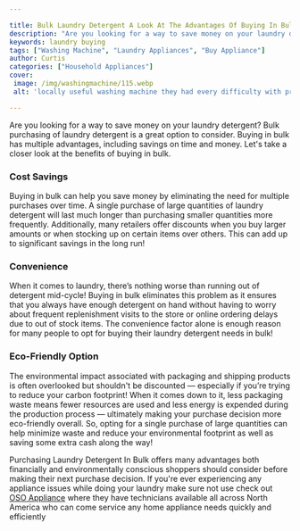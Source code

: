 ```yaml
---

title: Bulk Laundry Detergent A Look At The Advantages Of Buying In Bulk
description: "Are you looking for a way to save money on your laundry detergent? Bulk purchasing of laundry detergent is a great option to consi...learn about it in this post"
keywords: laundry buying
tags: ["Washing Machine", "Laundry Appliances", "Buy Appliance"]
author: Curtis
categories: ["Household Appliances"]
cover: 
 image: /img/washingmachine/115.webp
 alt: 'locally useful washing machine they had every difficulty with prior'

---
```


Are you looking for a way to save money on your laundry detergent? Bulk purchasing of laundry detergent is a great option to consider. Buying in bulk has multiple advantages, including savings on time and money. Let's take a closer look at the benefits of buying in bulk. 

### Cost Savings 
Buying in bulk can help you save money by eliminating the need for multiple purchases over time. A single purchase of large quantities of laundry detergent will last much longer than purchasing smaller quantities more frequently. Additionally, many retailers offer discounts when you buy larger amounts or when stocking up on certain items over others. This can add up to significant savings in the long run! 

### Convenience 
When it comes to laundry, there’s nothing worse than running out of detergent mid-cycle! Buying in bulk eliminates this problem as it ensures that you always have enough detergent on hand without having to worry about frequent replenishment visits to the store or online ordering delays due to out of stock items. The convenience factor alone is enough reason for many people to opt for buying their laundry detergent needs in bulk! 

### Eco-Friendly Option 
The environmental impact associated with packaging and shipping products is often overlooked but shouldn't be discounted — especially if you’re trying to reduce your carbon footprint! When it comes down to it, less packaging waste means fewer resources are used and less energy is expended during the production process — ultimately making your purchase decision more eco-friendly overall. So, opting for a single purchase of large quantities can help minimize waste and reduce your environmental footprint as well as saving some extra cash along the way! 

 Purchasing Laundry Detergent In Bulk offers many advantages both financially and environmentally conscious shoppers should consider before making their next purchase decision. If you're ever experiencing any appliance issues while doing your laundry make sure not use check out [OSO Appliance](./pages/appliance-repair-technicians/) where they have technicians available all across North America who can come service any home appliance needs quickly and efficiently
